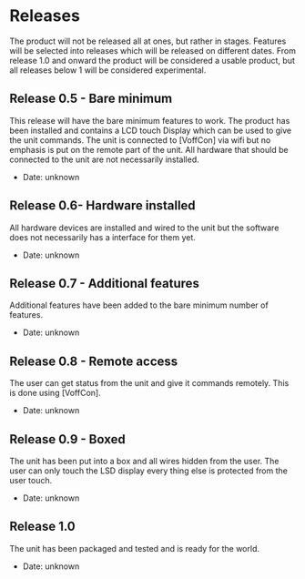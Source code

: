# Releases
The product will not be released all at ones, but rather in stages.  Features will be selected into releases which will 
be released on different dates.  From release 1.0 and onward the product will be considered a usable product, but all 
releases below 1 will be considered experimental.

## Release 0.5 - Bare minimum
This release will have the bare minimum features to work.  The product has been installed and contains a LCD 
touch Display which can be used to give the unit commands.  The unit is connected to [VoffCon] via wifi but no emphasis
is put on the remote part of the unit.  All hardware that should be connected to the unit are not necessarily installed.
  * Date: unknown

## Release 0.6- Hardware installed
All hardware devices are installed and wired to the unit but the software does not necessarily has a interface for them yet.
  * Date: unknown

## Release 0.7 - Additional features
Additional features have been added to the bare minimum number of features.
  * Date: unknown

## Release 0.8 - Remote access
The user can get status from the unit and give it commands remotely.  This is done using [VoffCon].
  * Date: unknown

## Release 0.9 - Boxed
The unit has been put into a box and all wires hidden from the user.  The user can only touch the LSD display every
thing else is protected from the user touch.
  * Date: unknown
## Release 1.0
The unit has been packaged and tested and is ready for the world.
  * Date: unknown